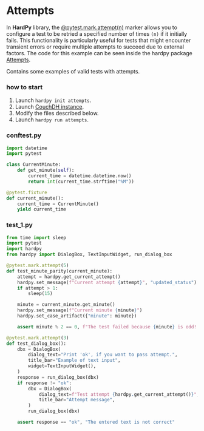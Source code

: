 # Attempts

In **HardPy** library, the [@pytest.mark.attempt(n)](./../documentation/pytest_hardpy.md#attempt)
marker allows you to configure a test to be retried a specified number of
times `(n)` if it initially fails.
This functionality is particularly useful for tests that might encounter transient errors or
require multiple attempts to succeed due to external factors.
The code for this example can be seen inside the hardpy package
[Attempts](https://github.com/everypinio/hardpy/tree/main/examples/attempts).

Contains some examples of valid tests with attempts.

### how to start

1. Launch `hardpy init attempts`.
2. Launch [CouchDH instance](../documentation/database.md#couchdb-instance).
3. Modify the files described below.
4. Launch `hardpy run attempts`.

### conftest.py

```python
import datetime
import pytest

class CurrentMinute:
    def get_minute(self):
        current_time = datetime.datetime.now()
        return int(current_time.strftime("%M"))

@pytest.fixture
def current_minute():
    current_time = CurrentMinute()
    yield current_time
```

### test_1.py

```python
from time import sleep
import pytest
import hardpy
from hardpy import DialogBox, TextInputWidget, run_dialog_box

@pytest.mark.attempt(5)
def test_minute_parity(current_minute):
    attempt = hardpy.get_current_attempt()
    hardpy.set_message(f"Current attempt {attempt}", "updated_status")
    if attempt > 1:
        sleep(15)

    minute = current_minute.get_minute()
    hardpy.set_message(f"Current minute {minute}")
    hardpy.set_case_artifact({"minute": minute})

    assert minute % 2 == 0, f"The test failed because {minute} is odd! Try again!"

@pytest.mark.attempt(3)
def test_dialog_box():
    dbx = DialogBox(
        dialog_text="Print 'ok', if you want to pass attempt.",
        title_bar="Example of text input",
        widget=TextInputWidget(),
    )
    response = run_dialog_box(dbx)
    if response != "ok":
        dbx = DialogBox(
            dialog_text=f"Test attempt {hardpy.get_current_attempt()}",
            title_bar="Attempt message",
        )
        run_dialog_box(dbx)

    assert response == "ok", "The entered text is not correct"
```
